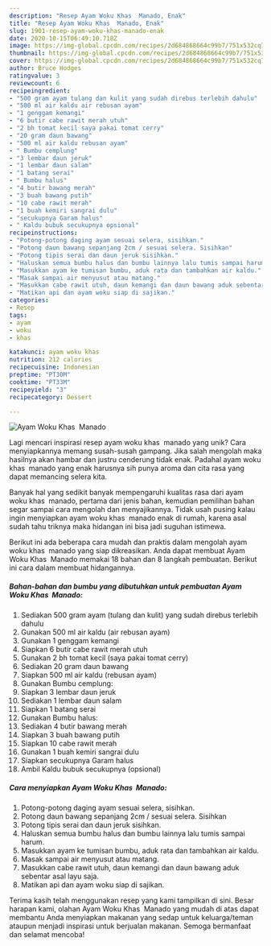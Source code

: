 ```yaml
---
description: "Resep Ayam Woku Khas  Manado, Enak"
title: "Resep Ayam Woku Khas  Manado, Enak"
slug: 1901-resep-ayam-woku-khas-manado-enak
date: 2020-10-15T06:49:10.718Z
image: https://img-global.cpcdn.com/recipes/2d684868664c99b7/751x532cq70/ayam-woku-khas-manado-foto-resep-utama.jpg
thumbnail: https://img-global.cpcdn.com/recipes/2d684868664c99b7/751x532cq70/ayam-woku-khas-manado-foto-resep-utama.jpg
cover: https://img-global.cpcdn.com/recipes/2d684868664c99b7/751x532cq70/ayam-woku-khas-manado-foto-resep-utama.jpg
author: Bruce Hodges
ratingvalue: 3
reviewcount: 6
recipeingredient:
- "500 gram ayam tulang dan kulit yang sudah direbus terlebih dahulu"
- "500 ml air kaldu air rebusan ayam"
- "1 genggam kemangi"
- "6 butir cabe rawit merah utuh"
- "2 bh tomat kecil saya pakai tomat cerry"
- "20 gram daun bawang"
- "500 ml air kaldu rebusan ayam"
- " Bumbu cemplung"
- "3 lembar daun jeruk"
- "1 lembar daun salam"
- "1 batang serai"
- " Bumbu halus"
- "4 butir bawang merah"
- "3 buah bawang putih"
- "10 cabe rawit merah"
- "1 buah kemiri sangrai dulu"
- "secukupnya Garam halus"
- " Kaldu bubuk secukupnya opsional"
recipeinstructions:
- "Potong-potong daging ayam sesuai selera, sisihkan."
- "Potong daun bawang sepanjang 2cm / sesuai selera. Sisihkan"
- "Potong tipis serai dan daun jeruk sisihkan."
- "Haluskan semua bumbu halus dan bumbu lainnya lalu tumis sampai harum."
- "Masukkan ayam ke tumisan bumbu, aduk rata dan tambahkan air kaldu."
- "Masak sampai air menyusut atau matang."
- "Masukkan cabe rawit utuh, daun kemangi dan daun bawang aduk sebentar asal layu saja."
- "Matikan api dan ayam woku siap di sajikan."
categories:
- Resep
tags:
- ayam
- woku
- khas

katakunci: ayam woku khas 
nutrition: 212 calories
recipecuisine: Indonesian
preptime: "PT30M"
cooktime: "PT33M"
recipeyield: "3"
recipecategory: Dessert

---
```



![Ayam Woku Khas  Manado](https://img-global.cpcdn.com/recipes/2d684868664c99b7/751x532cq70/ayam-woku-khas-manado-foto-resep-utama.jpg)

Lagi mencari inspirasi resep ayam woku khas  manado yang unik? Cara menyiapkannya memang susah-susah gampang. Jika salah mengolah maka hasilnya akan hambar dan justru cenderung tidak enak. Padahal ayam woku khas  manado yang enak harusnya sih punya aroma dan cita rasa yang dapat memancing selera kita.



Banyak hal yang sedikit banyak mempengaruhi kualitas rasa dari ayam woku khas  manado, pertama dari jenis bahan, kemudian pemilihan bahan segar sampai cara mengolah dan menyajikannya. Tidak usah pusing kalau ingin menyiapkan ayam woku khas  manado enak di rumah, karena asal sudah tahu triknya maka hidangan ini bisa jadi suguhan istimewa.


Berikut ini ada beberapa cara mudah dan praktis dalam mengolah ayam woku khas  manado yang siap dikreasikan. Anda dapat membuat Ayam Woku Khas  Manado memakai 18 bahan dan 8 langkah pembuatan. Berikut ini cara dalam membuat hidangannya.

<!--inarticleads1-->

##### Bahan-bahan dan bumbu yang dibutuhkan untuk pembuatan Ayam Woku Khas  Manado:

1. Sediakan 500 gram ayam (tulang dan kulit) yang sudah direbus terlebih dahulu
1. Gunakan 500 ml air kaldu (air rebusan ayam)
1. Gunakan 1 genggam kemangi
1. Siapkan 6 butir cabe rawit merah utuh
1. Gunakan 2 bh tomat kecil (saya pakai tomat cerry)
1. Sediakan 20 gram daun bawang
1. Siapkan 500 ml air kaldu (rebusan ayam)
1. Gunakan  Bumbu cemplung:
1. Siapkan 3 lembar daun jeruk
1. Sediakan 1 lembar daun salam
1. Siapkan 1 batang serai
1. Gunakan  Bumbu halus:
1. Sediakan 4 butir bawang merah
1. Siapkan 3 buah bawang putih
1. Siapkan 10 cabe rawit merah
1. Gunakan 1 buah kemiri sangrai dulu
1. Siapkan secukupnya Garam halus
1. Ambil  Kaldu bubuk secukupnya (opsional)




<!--inarticleads2-->

##### Cara menyiapkan Ayam Woku Khas  Manado:

1. Potong-potong daging ayam sesuai selera, sisihkan.
1. Potong daun bawang sepanjang 2cm / sesuai selera. Sisihkan
1. Potong tipis serai dan daun jeruk sisihkan.
1. Haluskan semua bumbu halus dan bumbu lainnya lalu tumis sampai harum.
1. Masukkan ayam ke tumisan bumbu, aduk rata dan tambahkan air kaldu.
1. Masak sampai air menyusut atau matang.
1. Masukkan cabe rawit utuh, daun kemangi dan daun bawang aduk sebentar asal layu saja.
1. Matikan api dan ayam woku siap di sajikan.




Terima kasih telah menggunakan resep yang kami tampilkan di sini. Besar harapan kami, olahan Ayam Woku Khas  Manado yang mudah di atas dapat membantu Anda menyiapkan makanan yang sedap untuk keluarga/teman ataupun menjadi inspirasi untuk berjualan makanan. Semoga bermanfaat dan selamat mencoba!
